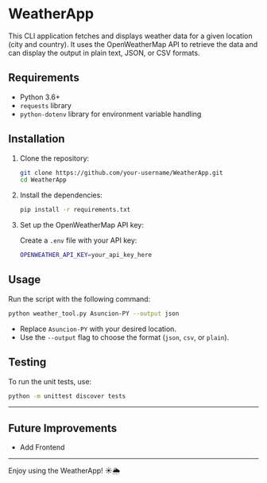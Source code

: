 # WeatherApp

This CLI application fetches and displays weather data for a given location (city and country). It uses the OpenWeatherMap API to retrieve the data and can display the output in plain text, JSON, or CSV formats.

## Requirements

- Python 3.6+
- `requests` library
- `python-dotenv` library for environment variable handling

## Installation

1. Clone the repository:

   ```bash
   git clone https://github.com/your-username/WeatherApp.git
   cd WeatherApp
   ```

2. Install the dependencies:

   ```bash
   pip install -r requirements.txt
   ```

3. Set up the OpenWeatherMap API key:

   Create a `.env` file with your API key:

   ```bash
   OPENWEATHER_API_KEY=your_api_key_here
   ```

## Usage

Run the script with the following command:

```bash
python weather_tool.py Asuncion-PY --output json
```

- Replace `Asuncion-PY` with your desired location.
- Use the `--output` flag to choose the format (`json`, `csv`, or `plain`).

## Testing

To run the unit tests, use:

```bash
python -m unittest discover tests
```

---

## Future Improvements

- Add Frontend

---

Enjoy using the WeatherApp! ☀️🌦️

